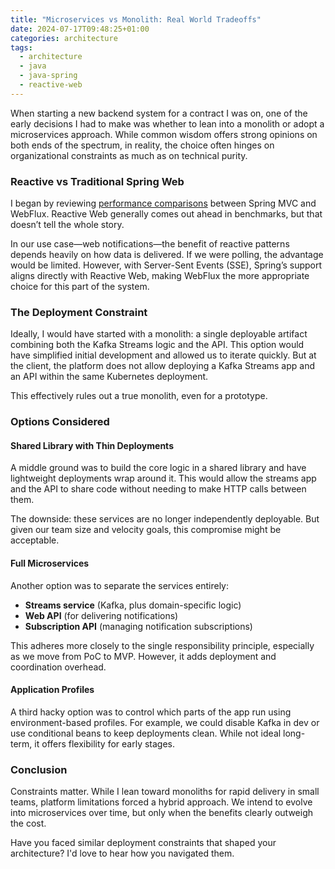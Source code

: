 ```yaml
---
title: "Microservices vs Monolith: Real World Tradeoffs"
date: 2024-07-17T09:48:25+01:00
categories: architecture
tags:
  - architecture
  - java
  - java-spring
  - reactive-web
---
```


When starting a new backend system for a contract I was on, one of the early
decisions I had to make was whether to lean into a monolith or adopt a
microservices approach. While common wisdom offers strong opinions on both ends
of the spectrum, in reality, the choice often hinges on organizational
constraints as much as on technical purity.

### Reactive vs Traditional Spring Web

I began by reviewing
[performance comparisons](https://filia-aleks.medium.com/microservice-performance-battle-spring-mvc-vs-webflux-80d39fd81bf0)
between Spring MVC and WebFlux. Reactive Web generally comes out ahead in
benchmarks, but that doesn’t tell the whole story.

In our use case—web notifications—the benefit of reactive patterns depends
heavily on how data is delivered. If we were polling, the advantage would be
limited. However, with Server-Sent Events (SSE), Spring’s support aligns
directly with Reactive Web, making WebFlux the more appropriate choice for this
part of the system.

### The Deployment Constraint

Ideally, I would have started with a monolith: a single deployable artifact
combining both the Kafka Streams logic and the API. This option would have
simplified initial development and allowed us to iterate quickly. But at the
client, the platform does not allow deploying a Kafka Streams app and an API
within the same Kubernetes deployment.

This effectively rules out a true monolith, even for a prototype.

### Options Considered

#### Shared Library with Thin Deployments

A middle ground was to build the core logic in a shared library and have
lightweight deployments wrap around it. This would allow the streams app and the
API to share code without needing to make HTTP calls between them.

The downside: these services are no longer independently deployable. But given
our team size and velocity goals, this compromise might be acceptable.

#### Full Microservices

Another option was to separate the services entirely:

- **Streams service** (Kafka, plus domain-specific logic)
- **Web API** (for delivering notifications)
- **Subscription API** (managing notification subscriptions)

This adheres more closely to the single responsibility principle, especially as
we move from PoC to MVP. However, it adds deployment and coordination overhead.

#### Application Profiles

A third hacky option was to control which parts of the app run using
environment-based profiles. For example, we could disable Kafka in dev or use
conditional beans to keep deployments clean. While not ideal long-term, it
offers flexibility for early stages.

### Conclusion

Constraints matter. While I lean toward monoliths for rapid delivery in small
teams, platform limitations forced a hybrid approach. We intend to evolve into
microservices over time, but only when the benefits clearly outweigh the cost.

Have you faced similar deployment constraints that shaped your architecture? I'd
love to hear how you navigated them.
